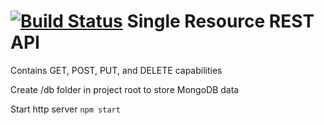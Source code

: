 [![Build Status](https://travis-ci.org/neagan/rest_api.svg?branch=master)](https://travis-ci.org/neagan/rest_api)
Single Resource REST API
========================
Contains GET, POST, PUT, and DELETE capabilities

Create /db folder in project root to store MongoDB data

Start http server
`npm start`
